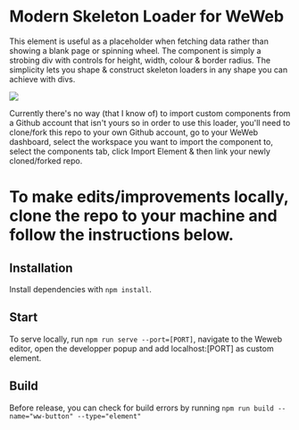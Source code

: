 # Modern Skeleton Loader for WeWeb

This element is useful as a placeholder when fetching data rather than showing a blank page or spinning wheel. The component is simply a strobing div with controls for height, width, colour & border radius. The simplicity lets you shape & construct skeleton loaders in any shape you can achieve with divs.


![](https://cdn.vanguard.to/file/Skeleton.gif)


Currently there's no way (that I know of) to import custom components from a Github account that isn't yours so in order to use this loader, you'll need to clone/fork this repo to your own Github account, go to your WeWeb dashboard, select the workspace you want to import the component to, select the components tab, click Import Element & then link your newly cloned/forked repo. 

# To make edits/improvements locally, clone the repo to your machine and follow the instructions below.

## Installation

Install dependencies with `npm install`.

## Start

To serve locally, run `npm run serve --port=[PORT]`, navigate to the Weweb editor, open the developper popup and add localhost:[PORT] as custom element.

## Build

Before release, you can check for build errors by running `npm run build --name="ww-button" --type="element"`
